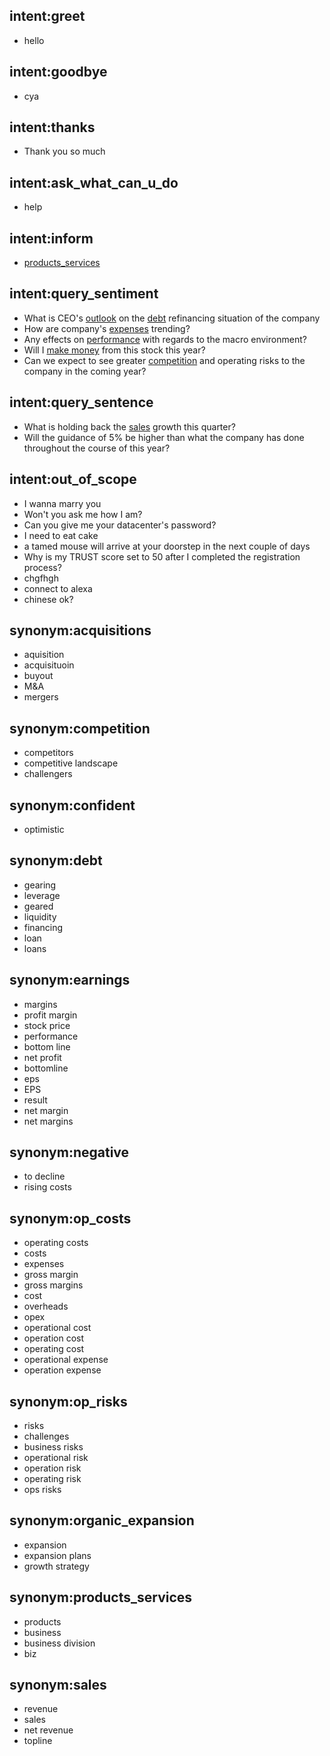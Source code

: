 ## intent:greet
- hello

## intent:goodbye
- cya

## intent:thanks
- Thank you so much

## intent:ask_what_can_u_do
- help

## intent:inform
- [products_services](aspect_type)

## intent:query_sentiment
- What is CEO's [outlook](sent_polarity) on the [debt](aspect_type) refinancing situation of the company
- How are company's [expenses](aspect_type:op_costs) trending?
- Any effects on [performance](aspect_type:earnings) with regards to the macro environment?
- Will I [make money](sent_polarity) from this stock this year?
- Can we expect to see greater [competition](aspect_type) and operating risks to the company in the coming year?

## intent:query_sentence
- What is holding back the [sales](aspect_type) growth this quarter?
- Will the guidance of 5% be higher than what the company has done throughout the course of this year?

## intent:out_of_scope
- I wanna marry you
- Won't you ask me how I am?
- Can you give me your datacenter's password?
- I need to eat cake
- a tamed mouse will arrive at your doorstep in the next couple of days
- Why is my TRUST score set to 50 after I completed the registration process?
- chgfhgh
- connect to alexa
- chinese ok?

## synonym:acquisitions
- aquisition
- acquisituoin
- buyout
- M&A
- mergers

## synonym:competition
- competitors
- competitive landscape
- challengers

## synonym:confident
- optimistic

## synonym:debt
- gearing
- leverage
- geared
- liquidity
- financing
- loan
- loans

## synonym:earnings
- margins
- profit margin
- stock price
- performance
- bottom line
- net profit
- bottomline
- eps
- EPS
- result
- net margin
- net margins

## synonym:negative
- to decline
- rising costs

## synonym:op_costs
- operating costs
- costs
- expenses
- gross margin
- gross margins
- cost
- overheads
- opex
- operational cost
- operation cost
- operating cost
- operational expense
- operation expense

## synonym:op_risks
- risks
- challenges
- business risks
- operational risk
- operation risk
- operating risk
- ops risks

## synonym:organic_expansion
- expansion
- expansion plans
- growth strategy

## synonym:products_services
- products
- business
- business division
- biz

## synonym:sales
- revenue
- sales
- net revenue
- topline
